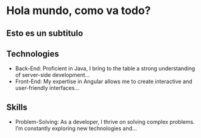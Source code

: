 # Hola mundo, como va todo?
## Esto es un subtitulo


## Technologies
- Back-End: Proficient in Java, I bring to the table a strong understanding of server-side development...
- Front-End: My expertise in Angular allows me to create interactive and user-friendly interfaces...


## Skills
- Problem-Solving: As a developer, I thrive on solving complex problems. I’m constantly exploring new technologies and...